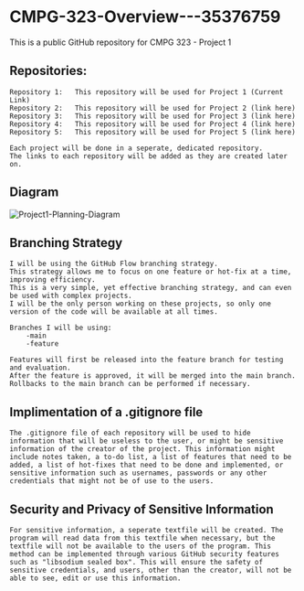 # CMPG-323-Overview---35376759
This is a public GitHub repository for CMPG 323 - Project 1


## Repositories:
    Repository 1:   This repository will be used for Project 1 (Current Link)
    Repository 2:   This repository will be used for Project 2 (link here)
    Repository 3:   This repository will be used for Project 3 (link here)
    Repository 4:   This repository will be used for Project 4 (link here)
    Repository 5:   This repository will be used for Project 5 (link here)

    Each project will be done in a seperate, dedicated repository.
    The links to each repository will be added as they are created later on.
   
## Diagram

![Project1-Planning-Diagram](https://user-images.githubusercontent.com/85791779/184122883-5b47c1d8-62fb-4f21-b49d-1d34e97ef25b.png)


## Branching Strategy
    I will be using the GitHub Flow branching strategy. 
    This strategy allows me to focus on one feature or hot-fix at a time, improving efficiency.
    This is a very simple, yet effective branching strategy, and can even be used with complex projects.
    I will be the only person working on these projects, so only one version of the code will be available at all times.
    
    Branches I will be using:
        -main
        -feature
        
    Features will first be released into the feature branch for testing and evaluation.
    After the feature is approved, it will be merged into the main branch.
    Rollbacks to the main branch can be performed if necessary.
        
        

## Implimentation of a .gitignore file
    The .gitignore file of each repository will be used to hide information that will be useless to the user, or might be sensitive information of the creator of the project. This information might include notes taken, a to-do list, a list of features that need to be added, a list of hot-fixes that need to be done and implemented, or sensitive information such as usernames, passwords or any other credentials that might not be of use to the users.


## Security and Privacy of Sensitive Information
    For sensitive information, a seperate textfile will be created. The program will read data from this textfile when necessary, but the textfile will not be available to the users of the program. This method can be implemented through various GitHub security features such as "libsodium sealed box". This will ensure the safety of sensitive credentials, and users, other than the creator, will not be able to see, edit or use this information.
